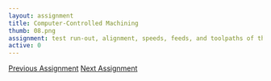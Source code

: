 ```yaml
---
layout: assignment
title: Computer-Controlled Machining
thumb: 08.png
assignment: test run-out, alignment, speeds, feeds, and toolpaths of the CNC machine (in-group); to make something big (individual). 
active: 0
---
```


<div class="container w-100 text-center py-4">
<a class="btn m-2" href="http://academany.fabcloud.io/fabacademy/2020/labs/barcelona/students/tue-ngo/assignments/week-06-electronics-design.html">Previous Assignment</a>
<a class="btn m-2" href="http://academany.fabcloud.io/fabacademy/2020/labs/barcelona/students/tue-ngo/assignments/week-08-embedded-programming.html">Next Assignment</a>
</div>